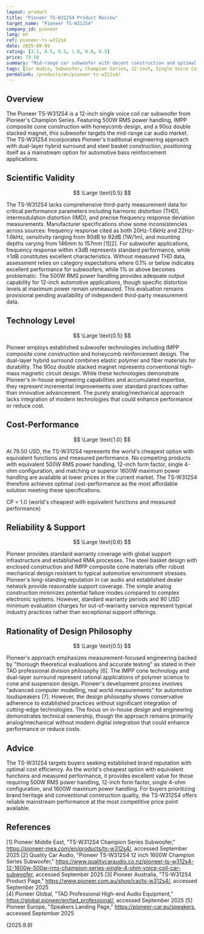 ```yaml
---
layout: product
title: "Pioneer TS-W312S4 Product Review"
target_name: "Pioneer TS-W312S4"
company_id: pioneer
lang: en
ref: pioneer-ts-w312s4
date: 2025-09-09
rating: [3.1, 0.5, 0.5, 1.0, 0.6, 0.5]
price: 79.50
summary: "Mid-range car subwoofer with decent construction and optimal cost-performance as world's cheapest equivalent option"
tags: [Car Audio, Subwoofer, Champion Series, 12-inch, Single Voice Coil]
permalink: /products/en/pioneer-ts-w312s4/
---
```


## Overview

The Pioneer TS-W312S4 is a 12-inch single voice coil car subwoofer from Pioneer's Champion Series. Featuring 500W RMS power handling, IMPP composite cone construction with honeycomb design, and a 90oz double stacked magnet, this subwoofer targets the mid-range car audio market. The TS-W312S4 incorporates Pioneer's traditional engineering approach with dual-layer hybrid surround and steel basket construction, positioning itself as a mainstream option for automotive bass reinforcement applications.

## Scientific Validity

$$ \Large \text{0.5} $$

The TS-W312S4 lacks comprehensive third-party measurement data for critical performance parameters including harmonic distortion (THD), intermodulation distortion (IMD), and precise frequency response deviation measurements. Manufacturer specifications show some inconsistencies across sources: frequency response cited as both 20Hz-1.6kHz and 22Hz-1.6kHz, sensitivity ranging from 90dB to 92dB (1W/1m), and mounting depths varying from 146mm to 157mm [1][2]. For subwoofer applications, frequency response within ±3dB represents standard performance, while ±1dB constitutes excellent characteristics. Without measured THD data, assessment relies on category expectations where 0.1% or below indicates excellent performance for subwoofers, while 1% or above becomes problematic. The 500W RMS power handling provides adequate output capability for 12-inch automotive applications, though specific distortion levels at maximum power remain unmeasured. This evaluation remains provisional pending availability of independent third-party measurement data.

## Technology Level

$$ \Large \text{0.5} $$

Pioneer employs established subwoofer technologies including IMPP composite cone construction and honeycomb reinforcement design. The dual-layer hybrid surround combines elastic polymer and fiber materials for durability. The 90oz double stacked magnet represents conventional high-mass magnetic circuit design. While these technologies demonstrate Pioneer's in-house engineering capabilities and accumulated expertise, they represent incremental improvements over standard practices rather than innovative advancement. The purely analog/mechanical approach lacks integration of modern technologies that could enhance performance or reduce cost.

## Cost-Performance

$$ \Large \text{1.0} $$

At 79.50 USD, the TS-W312S4 represents the world's cheapest option with equivalent functions and measured performance. No competing products with equivalent 500W RMS power handling, 12-inch form factor, single 4-ohm configuration, and matching or superior 1600W maximum power handling are available at lower prices in the current market. The TS-W312S4 therefore achieves optimal cost-performance as the most affordable solution meeting these specifications.

CP = 1.0 (world's cheapest with equivalent functions and measured performance)

## Reliability & Support

$$ \Large \text{0.6} $$

Pioneer provides standard warranty coverage with global support infrastructure and established RMA processes. The steel basket design with enclosed construction and IMPP composite cone materials offer robust mechanical design resistant to typical automotive environment stresses. Pioneer's long-standing reputation in car audio and established dealer network provide reasonable support coverage. The simple analog construction minimizes potential failure modes compared to complex electronic systems. However, standard warranty periods and 90 USD minimum evaluation charges for out-of-warranty service represent typical industry practices rather than exceptional support offerings.

## Rationality of Design Philosophy

$$ \Large \text{0.5} $$

Pioneer's approach emphasizes measurement-focused engineering backed by "thorough theoretical evaluations and accurate testing" as stated in their TAD professional division philosophy [6]. The IMPP cone technology and dual-layer surround represent rational applications of polymer science to cone and suspension design. Pioneer's development process involves "advanced computer modelling, real world measurements" for automotive loudspeakers [7]. However, the design philosophy shows conservative adherence to established practices without significant integration of cutting-edge technologies. The focus on in-house design and engineering demonstrates technical ownership, though the approach remains primarily analog/mechanical without modern digital integration that could enhance performance or reduce costs.

## Advice

The TS-W312S4 targets buyers seeking established brand reputation with optimal cost efficiency. As the world's cheapest option with equivalent functions and measured performance, it provides excellent value for those requiring 500W RMS power handling, 12-inch form factor, single 4-ohm configuration, and 1600W maximum power handling. For buyers prioritizing brand heritage and conventional construction quality, the TS-W312S4 offers reliable mainstream performance at the most competitive price point available.

## References

[1] Pioneer Middle East, "TS-W312S4 Champion Series Subwoofer," https://pioneer-mea.com/en/products/ts-w312s4/, accessed September 2025
[2] Quality Car Audio, "Pioneer TS-W312S4 12 inch 1600W Champion Series Subwoofer," https://www.qualitycaraudio.co.nz/pioneer-ts-w312s4-12-1600w-500w-rms-champion-series-single-4-ohm-voice-coil-car-subwoofer, accessed September 2025
[3] Pioneer Australia, "TS-W312S4 Product Page," https://www.pioneer.com.au/shop/car/ts-w312s4/, accessed September 2025  
[4] Pioneer Global, "TAD Professional High-end Audio Equipment," https://global.pioneer/en/tad_professional/, accessed September 2025
[5] Pioneer Europe, "Speakers Landing Page," https://pioneer-car.eu/speakers, accessed September 2025

(2025.9.9)
